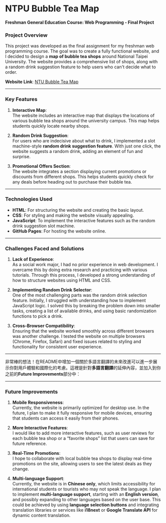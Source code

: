 # NTPU Bubble Tea Map  
**Freshman General Education Course: Web Programming - Final Project**

### Project Overview
This project was developed as the final assignment for my freshman web programming course. The goal was to create a fully functional website, and I decided to design a **map of bubble tea shops** around National Taipei University. The website provides a comprehensive list of shops, along with a random drink suggestion feature to help users who can't decide what to order.

**Website Link**: [NTU Bubble Tea Map](https://rubyyy1118.github.io/)

---

### Key Features

1. **Interactive Map**:  
   The website includes an interactive map that displays the locations of various bubble tea shops around the university campus. This map helps students quickly locate nearby shops.
   
2. **Random Drink Suggestion**:  
   For users who are indecisive about what to drink, I implemented a slot machine-style **random drink suggestion feature**. With just one click, the website suggests a random drink, adding an element of fun and surprise.

3. **Promotional Offers Section**:  
   The website integrates a section displaying current promotions or discounts from different shops. This helps students quickly check for any deals before heading out to purchase their bubble tea.

---

### Technologies Used

- **HTML**: For structuring the website and creating the basic layout.
- **CSS**: For styling and making the website visually appealing.
- **JavaScript**: To implement the interactive features such as the random drink suggestion slot machine.
- **GitHub Pages**: For hosting the website online.

---

### Challenges Faced and Solutions

1. **Lack of Experience**:  
   As a social work major, I had no prior experience in web development. I overcame this by doing extra research and practicing with various tutorials. Through this process, I developed a strong understanding of how to structure websites using HTML and CSS.

2. **Implementing Random Drink Selector**:  
   One of the most challenging parts was the random drink selection feature. Initially, I struggled with understanding how to implement JavaScript logic. I solved this by breaking the problem down into smaller tasks, creating a list of available drinks, and using basic randomization functions to pick a drink.

3. **Cross-Browser Compatibility**:  
   Ensuring that the website worked smoothly across different browsers was another challenge. I tested the website on multiple browsers (Chrome, Firefox, Safari) and fixed issues related to styling and functionality for consistent user experience.

---

非常棒的想法！在README中增加一個關於多語言翻譯的未來改進可以進一步展示你對用戶體驗和國際化的考慮。這裡是針對**多語言翻譯**的延伸內容，並加入到你之前的**Future Improvements**部分中：

---

### Future Improvements

1. **Mobile Responsiveness**:  
   Currently, the website is primarily optimized for desktop use. In the future, I plan to make it fully responsive for mobile devices, ensuring that students can access it easily from their phones.

2. **More Interactive Features**:  
   I would like to add more interactive features, such as user reviews for each bubble tea shop or a “favorite shops” list that users can save for future reference.

3. **Real-Time Promotions**:  
   I hope to collaborate with local bubble tea shops to display real-time promotions on the site, allowing users to see the latest deals as they change.

4. **Multi-language Support**:  
   Currently, the website is in **Chinese only**, which limits accessibility for international students or tourists who may not speak the language. I plan to implement **multi-language support**, starting with an **English version**, and possibly expanding to other languages based on the user base. This could be achieved by using **language selection buttons** and integrating translation libraries or services like **i18next** or **Google Translate API** for dynamic content translation.


